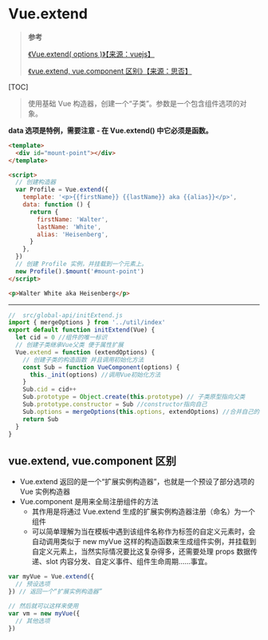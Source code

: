 # Vue.extend

> **参考**
>
> [《Vue.extend( options )》【来源：vuejs】](https://cn.vuejs.org/v2/api/#Vue-extend)
>
> [《vue.extend, vue.component 区别》【来源：思否】](https://segmentfault.com/q/1010000007312426)

[TOC]

> 使用基础 Vue 构造器，创建一个“子类”。参数是一个包含组件选项的对象。

**data 选项是特例，需要注意 - 在 Vue.extend() 中它必须是函数。**

```html
<template>
  <div id="mount-point"></div>
</template>

<script>
  // 创建构造器
  var Profile = Vue.extend({
    template: '<p>{{firstName}} {{lastName}} aka {{alias}}</p>',
    data: function () {
      return {
        firstName: 'Walter',
        lastName: 'White',
        alias: 'Heisenberg',
      }
    },
  })
  // 创建 Profile 实例，并挂载到一个元素上。
  new Profile().$mount('#mount-point')
</script>
```

```html
<p>Walter White aka Heisenberg</p>
```

---

```js
//  src/global-api/initExtend.js
import { mergeOptions } from '../util/index'
export default function initExtend(Vue) {
  let cid = 0 //组件的唯一标识
  // 创建子类继承Vue父类 便于属性扩展
  Vue.extend = function (extendOptions) {
    // 创建子类的构造函数 并且调用初始化方法
    const Sub = function VueComponent(options) {
      this._init(options) //调用Vue初始化方法
    }
    Sub.cid = cid++
    Sub.prototype = Object.create(this.prototype) // 子类原型指向父类
    Sub.prototype.constructor = Sub //constructor指向自己
    Sub.options = mergeOptions(this.options, extendOptions) //合并自己的options和父类的options
    return Sub
  }
}
```

## vue.extend, vue.component 区别

- Vue.extend 返回的是一个“扩展实例构造器”，也就是一个预设了部分选项的 Vue 实例构造器
- Vue.component 是用来全局注册组件的方法
  - 其作用是将通过 Vue.extend 生成的扩展实例构造器注册（命名）为一个组件
  - 可以简单理解为当在模板中遇到该组件名称作为标签的自定义元素时，会自动调用类似于 new myVue 这样的构造函数来生成组件实例，并挂载到自定义元素上，当然实际情况要比这复杂得多，还需要处理 props 数据传递、slot 内容分发、自定义事件、组件生命周期……事宜。

```js
var myVue = Vue.extend({
  // 预设选项
}) // 返回一个“扩展实例构造器”

// 然后就可以这样来使用
var vm = new myVue({
  // 其他选项
})
```
